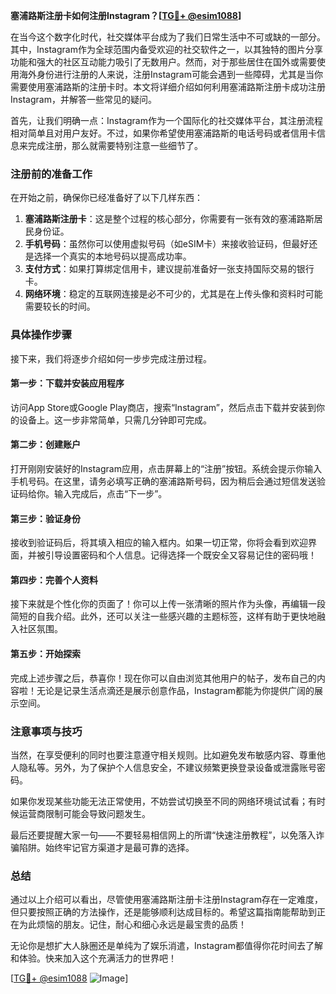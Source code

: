 **塞浦路斯注册卡如何注册Instagram？[[TG💪+ @esim1088](https://t.me/s/esim1088)]**

在当今这个数字化时代，社交媒体平台成为了我们日常生活中不可或缺的一部分。其中，Instagram作为全球范围内备受欢迎的社交软件之一，以其独特的图片分享功能和强大的社区互动能力吸引了无数用户。然而，对于那些居住在国外或需要使用海外身份进行注册的人来说，注册Instagram可能会遇到一些障碍，尤其是当你需要使用塞浦路斯的注册卡时。本文将详细介绍如何利用塞浦路斯注册卡成功注册Instagram，并解答一些常见的疑问。

首先，让我们明确一点：Instagram作为一个国际化的社交媒体平台，其注册流程相对简单且对用户友好。不过，如果你希望使用塞浦路斯的电话号码或者信用卡信息来完成注册，那么就需要特别注意一些细节了。

### 注册前的准备工作

在开始之前，确保你已经准备好了以下几样东西：

1. **塞浦路斯注册卡**：这是整个过程的核心部分，你需要有一张有效的塞浦路斯居民身份证。
2. **手机号码**：虽然你可以使用虚拟号码（如eSIM卡）来接收验证码，但最好还是选择一个真实的本地号码以提高成功率。
3. **支付方式**：如果打算绑定信用卡，建议提前准备好一张支持国际交易的银行卡。
4. **网络环境**：稳定的互联网连接是必不可少的，尤其是在上传头像和资料时可能需要较长的时间。

### 具体操作步骤

接下来，我们将逐步介绍如何一步步完成注册过程。

#### 第一步：下载并安装应用程序

访问App Store或Google Play商店，搜索“Instagram”，然后点击下载并安装到你的设备上。这一步非常简单，只需几分钟即可完成。

#### 第二步：创建账户

打开刚刚安装好的Instagram应用，点击屏幕上的“注册”按钮。系统会提示你输入手机号码。在这里，请务必填写正确的塞浦路斯号码，因为稍后会通过短信发送验证码给你。输入完成后，点击“下一步”。

#### 第三步：验证身份

接收到验证码后，将其填入相应的输入框内。如果一切正常，你将会看到欢迎界面，并被引导设置密码和个人信息。记得选择一个既安全又容易记住的密码哦！

#### 第四步：完善个人资料

接下来就是个性化你的页面了！你可以上传一张清晰的照片作为头像，再编辑一段简短的自我介绍。此外，还可以关注一些感兴趣的主题标签，这样有助于更快地融入社区氛围。

#### 第五步：开始探索

完成上述步骤之后，恭喜你！现在你可以自由浏览其他用户的帖子，发布自己的内容啦！无论是记录生活点滴还是展示创意作品，Instagram都能为你提供广阔的展示空间。

### 注意事项与技巧

当然，在享受便利的同时也要注意遵守相关规则。比如避免发布敏感内容、尊重他人隐私等。另外，为了保护个人信息安全，不建议频繁更换登录设备或泄露账号密码。

如果你发现某些功能无法正常使用，不妨尝试切换至不同的网络环境试试看；有时候运营商限制可能会导致问题发生。

最后还要提醒大家一句——不要轻易相信网上的所谓“快速注册教程”，以免落入诈骗陷阱。始终牢记官方渠道才是最可靠的选择。

### 总结

通过以上介绍可以看出，尽管使用塞浦路斯注册卡注册Instagram存在一定难度，但只要按照正确的方法操作，还是能够顺利达成目标的。希望这篇指南能帮助到正在为此烦恼的朋友。记住，耐心和细心永远是最宝贵的品质！

无论你是想扩大人脉圈还是单纯为了娱乐消遣，Instagram都值得你花时间去了解和体验。快来加入这个充满活力的世界吧！

[[TG💪+ @esim1088](https://t.me/s/esim1088) ![Image](https://i.postimg.cc/4NQfJmqS/Snipaste-2025-05-13-00-14-12.png)]